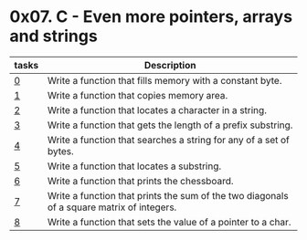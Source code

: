 # 0x07. C - Even more pointers, arrays and strings

| tasks | Description |
| ---| --- |
| [0](/0x07-pointers_arrays_strings/0-memset.c) | Write a function that fills memory with a constant byte. |
| [1](/0x07-pointers_arrays_strings/1-memcpy.c) | Write a function that copies memory area. |
| [2](/0x07-pointers_arrays_strings/2-strchr.c) | Write a function that locates a character in a string. |
| [3](/0x07-pointers_arrays_strings/3-strspn.c) | Write a function that gets the length of a prefix substring. |
| [4](/0x07-pointers_arrays_strings/4-strpbrk.c) | Write a function that searches a string for any of a set of bytes. |
| [5](/0x07-pointers_arrays_strings/5-strstr.c) | Write a function that locates a substring. |
| [6](/0x07-pointers_arrays_strings/7-print_chessboard.c) | Write a function that prints the chessboard. |
| [7](/0x07-pointers_arrays_strings/8-print_diagsums.c) | Write a function that prints the sum of the two diagonals of a square matrix of integers. |
| [8](/0x07-pointers_arrays_strings/100-set_string.c) | Write a function that sets the value of a pointer to a char. |

